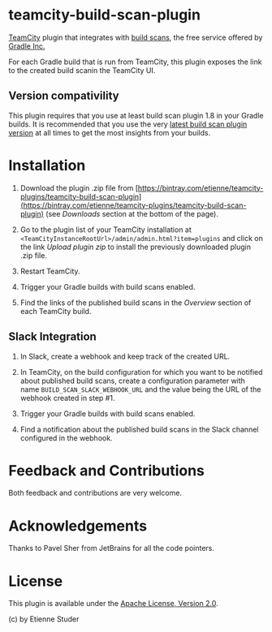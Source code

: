 # teamcity-build-scan-plugin

[TeamCity](https://www.jetbrains.com/teamcity/) plugin that integrates with [build scans](https://scans.gradle.com/), the free service offered by [Gradle Inc.](https://gradle.com)

For each Gradle build that is run from TeamCity, this plugin exposes the link to the created build scanin the TeamCity UI.

## Version compativility

This plugin requires that you use at least build scan plugin 1.8 in your Gradle builds. It is recommended that you use the very [latest build scan plugin version](https://plugins.gradle.org/plugin/com.gradle.build-scan) at all times to get the most insights from your builds.

# Installation

1. Download the plugin .zip file from [https://bintray.com/etienne/teamcity-plugins/teamcity-build-scan-plugin](https://bintray.com/etienne/teamcity-plugins/teamcity-build-scan-plugin) (see _Downloads_ section at the bottom of the page).

1. Go to the plugin list of your TeamCity installation at `<TeamCityInstanceRootUrl>/admin/admin.html?item=plugins` and click on the link _Upload plugin zip_ to install the 
previously downloaded plugin .zip file.

1. Restart TeamCity.

1. Trigger your Gradle builds with build scans enabled.

1. Find the links of the published build scans in the _Overview_ section of each TeamCity build.

## Slack Integration

1. In Slack, create a webhook and keep track of the created URL.

1. In TeamCity, on the build configuration for which you want to be notified about published build scans, create a configuration parameter with name `BUILD_SCAN_SLACK_WEBHOOK_URL` and the value being the URL of the webhook created in step #1.

1. Trigger your Gradle builds with build scans enabled.

1. Find a notification about the published build scans in the Slack channel configured in the webhook.

# Feedback and Contributions

Both feedback and contributions are very welcome.

# Acknowledgements

Thanks to Pavel Sher from JetBrains for all the code pointers.

# License

This plugin is available under the [Apache License, Version 2.0](http://www.apache.org/licenses/LICENSE-2.0.html).

(c) by Etienne Studer
